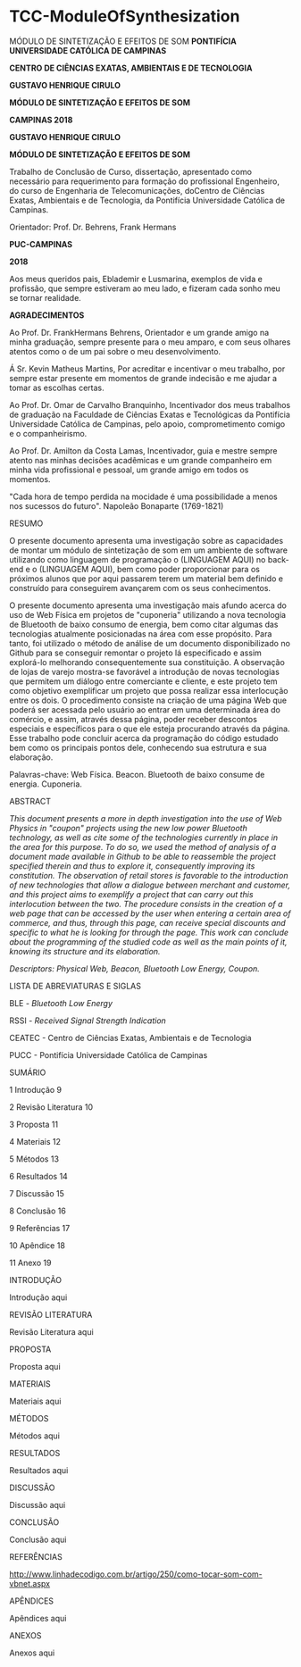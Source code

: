 # TCC-ModuleOfSynthesization
MÓDULO DE SINTETIZAÇÃO E EFEITOS DE SOM
**PONTIFÍCIA UNIVERSIDADE CATÓLICA DE CAMPINAS**

**CENTRO DE CIÊNCIAS EXATAS, AMBIENTAIS E DE TECNOLOGIA**

**GUSTAVO HENRIQUE CIRULO**





**MÓDULO DE SINTETIZAÇÃO E EFEITOS DE SOM**













**CAMPINAS
2018**

**GUSTAVO HENRIQUE CIRULO**









**MÓDULO DE SINTETIZAÇÃO E EFEITOS DE SOM**



Trabalho de Conclusão de Curso, dissertação, apresentado como necessário para requerimento para formação do profissional Engenheiro, do curso de Engenharia de Telecomunicações, doCentro de Ciências Exatas, Ambientais e de Tecnologia, da Pontifícia Universidade Católica de Campinas.

Orientador: Prof. Dr. Behrens, Frank Hermans







**PUC-CAMPINAS**

**2018**

Aos meus queridos pais, Eblademir e Lusmarina,
exemplos de vida e profissão, que sempre
 estiveram ao meu lado, e fizeram
cada sonho meu se tornar
realidade.

**AGRADECIMENTOS**

Ao Prof. Dr. FrankHermans Behrens,
Orientador e um grande amigo na minha graduação, sempre presente para o meu amparo, e com seus olhares atentos como o de um pai sobre o meu desenvolvimento.

Á Sr. Kevin Matheus Martins,
Por acreditar e incentivar o meu trabalho, por sempre estar presente em momentos de grande indecisão e me ajudar a tomar as escolhas certas.

Ao Prof. Dr. Omar de Carvalho Branquinho,
Incentivador dos meus trabalhos de graduação na Faculdade de Ciências Exatas e Tecnológicas da Pontifícia Universidade Católica de Campinas, pelo apoio, comprometimento comigo e o companheirismo.

Ao Prof. Dr. Amilton da Costa Lamas,
Incentivador, guia e mestre sempre atento nas minhas decisões acadêmicas e um grande companheiro em minha vida profissional e pessoal, um grande amigo em todos os momentos.

&quot;Cada hora de tempo perdida na mocidade
é uma possibilidade a menos nos
sucessos do futuro&quot;.
Napoleão Bonaparte
(1769-1821)

RESUMO

O presente documento apresenta uma investigação sobre as capacidades de montar um módulo de sintetização de som em um ambiente de software utilizando como linguagem de programação o (LINGUAGEM AQUI) no back-end e o (LINGUAGEM AQUI), bem como poder proporcionar para os próximos alunos que por aqui passarem terem um material bem definido e construído para conseguirem avançarem com os seus conhecimentos.



O presente documento apresenta uma investigação mais afundo acerca do uso de Web Física em projetos de &quot;cuponeria&quot; utilizando a nova tecnologia de Bluetooth de baixo consumo de energia, bem como citar algumas das tecnologias atualmente posicionadas na área com esse propósito. Para tanto, foi utilizado o método de análise de um documento disponibilizado no Github para se conseguir remontar o projeto lá especificado e assim explorá-lo melhorando consequentemente sua constituição. A observação de lojas de varejo mostra-se favorável a introdução de novas tecnologias que permitem um diálogo entre comerciante e cliente, e este projeto tem como objetivo exemplificar um projeto que possa realizar essa interlocução entre os dois. O procedimento consiste na criação de uma página Web que poderá ser acessada pelo usuário ao entrar em uma determinada área do comércio, e assim, através dessa página, poder receber descontos especiais e específicos para o que ele esteja procurando através da página. Esse trabalho pode concluir acerca da programação do código estudado bem como os principais pontos dele, conhecendo sua estrutura e sua elaboração.

Palavras-chave: Web Física. Beacon. Bluetooth de baixo consume de energia. Cuponeria.

ABSTRACT

_This document presents a more in depth investigation into the use of Web Physics in &quot;coupon&quot; projects using the new low power Bluetooth technology, as well as cite some of the technologies currently in place in the area for this purpose. To do so, we used the method of analysis of a document made available in Github to be able to reassemble the project specified therein and thus to explore it, consequently improving its constitution. The observation of retail stores is favorable to the introduction of new technologies that allow a dialogue between merchant and customer, and this project aims to exemplify a project that can carry out this interlocution between the two. The procedure consists in the creation of a web page that can be accessed by the user when entering a certain area of commerce, and thus, through this page, can receive special discounts and specific to what he is looking for through the page. This work can conclude about the programming of the studied code as well as the main points of it, knowing its structure and its elaboration._

_Descriptors: Physical Web, Beacon, Bluetooth Low Energy, Coupon._

LISTA DE ABREVIATURAS E SIGLAS

BLE                        -         _Bluetooth Low Energy_

RSSI                        -         _Received Signal Strength Indication_

CEATEC        -         Centro de Ciências Exatas, Ambientais e de Tecnologia

PUCC                -         Pontifícia Universidade Católica de Campinas



SUMÁRIO

1        Introdução        9

2        Revisão Literatura        10

3        Proposta        11

4        Materiais        12

5        Métodos        13

6        Resultados        14

7        Discussão        15

8        Conclusão        16

9        Referências        17

10        Apêndice        18

11        Anexo        19

INTRODUÇÃO

Introdução aqui

REVISÃO LITERATURA

Revisão Literatura aqui

PROPOSTA

Proposta aqui

MATERIAIS

Materiais aqui

MÉTODOS

Métodos aqui

RESULTADOS

Resultados aqui

DISCUSSÃO

Discussão aqui

CONCLUSÃO

Conclusão aqui

REFERÊNCIAS

http://www.linhadecodigo.com.br/artigo/250/como-tocar-som-com-vbnet.aspx

APÊNDICES

Apêndices aqui

ANEXOS

Anexos aqui
